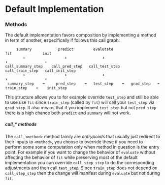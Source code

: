 # Default Implementation

### Methods
The default implementation favors composition by implementing a method in term of another, especifically if follows this call graph:

```
     summary            predict         evalutate                            fit              init
        ⬇️                  ⬇️                ⬇️                                 ⬇️                 ⬇️
call_summary_step    call_pred_step   call_test_step                   call_train_step   call_init_step
        ⬇️                  ⬇️                ⬇️                                 ⬇️                 ⬇️
 summary_step    ➡️     pred_step    ⬅   test_step    ⬅   grad_step   ⬅   train_step    ⬅    init_step
```
This structure allows you to for example override `test_step` and still be able to use use `fit` since `train_step` (called by `fit`) will call your `test_step` via `grad_step`. It also means that if you implement `test_step` but not `pred_step` there is a high chance both `predict` and `summary` will not work.

##### call_* methods
The `call_<method>` method family are _entrypoints_ that usually just redirect to their inputs to `<method>`, you choose to override these if you need to perform some some computation only when method in question is the entry point. For example if you want to change the behavior of `evaluate` without affecting the behavior of `fit` while preserving most of the default implementation you can override `call_step_step` to do the corresponding adjustments and then call `test_step`. Since `train_step` does not depend on `call_step_step` then the change will  manifest during `evaluate` but not during `fit`.